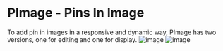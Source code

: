 # PImage - Pins In Image

To add pin in images in a responsive and dynamic way, PImage has two versions, one for editing and one for display.
![image](https://user-images.githubusercontent.com/71194114/210358526-2802e6d8-4e41-4eee-8306-dc020817063d.png)
![image](https://user-images.githubusercontent.com/71194114/210358585-dbda7753-f8b9-452e-b149-45a55a57e2c8.png)


